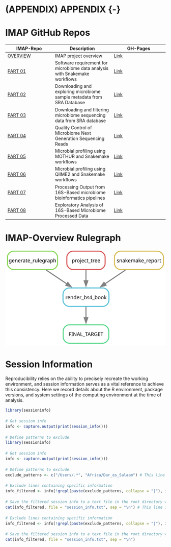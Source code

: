 # (APPENDIX) APPENDIX {-}

# IMAP GitHub Repos

<div class="tmbinfo">
<table>
<colgroup>
<col width="29%" />
<col width="36%" />
<col width="33%" />
</colgroup>
<thead>
<tr class="header">
<th>IMAP-Repo</th>
<th>Description</th>
<th>GH-Pages</th>
</tr>
</thead>
<tbody>
<tr class="odd">
<td><a
href="https://github.com/tmbuza/imap-project-overview/">OVERVIEW</a></td>
<td>IMAP project overview</td>
<td><a
href="https://tmbuza.github.io/imap-project-overview/">Link</a></td>
</tr>
<tr class="even">
<td><a href="https://github.com/tmbuza/imap-software-requirements/">PART
01</a></td>
<td>Software requirement for microbiome data analysis with Snakemake
workflows</td>
<td><a
href="https://tmbuza.github.io/imap-essential-software/">Link</a></td>
</tr>
<tr class="odd">
<td><a href="https://github.com/tmbuza/imap-sample-metadata/">PART
02</a></td>
<td>Downloading and exploring microbiome sample metadata from SRA
Database</td>
<td><a
href="https://tmbuza.github.io/imap-sample-metadata/">Link</a></td>
</tr>
<tr class="even">
<td><a href="https://github.com/tmbuza/imap-download-sra-reads/">PART
03</a></td>
<td>Downloading and filtering microbiome sequencing data from SRA
database</td>
<td><a
href="https://tmbuza.github.io/imap-download-sra-reads/">Link</a></td>
</tr>
<tr class="odd">
<td><a href="https://github.com/tmbuza/imap-read-quality-control/">PART
04</a></td>
<td>Quality Control of Microbiome Next Generation Sequencing Reads</td>
<td><a
href="https://tmbuza.github.io/imap-read-quality-control/">Link</a></td>
</tr>
<tr class="even">
<td><a href="https://github.com/tmbuza/imap-bioinformatics-mothur/">PART
05</a></td>
<td>Microbial profiling using MOTHUR and Snakemake workflows</td>
<td><a
href="https://tmbuza.github.io/imap-mothur-bioinformatics/">Link</a></td>
</tr>
<tr class="odd">
<td><a href="https://github.com/tmbuza/imap-bioinformatics-qiime2/">PART
06</a></td>
<td>Microbial profiling using QIIME2 and Snakemake workflows</td>
<td><a
href="https://tmbuza.github.io/imap-qiime2-bioinformatics/">Link</a></td>
</tr>
<tr class="even">
<td><a href="https://github.com/tmbuza/imap-data-processing/">PART
07</a></td>
<td>Processing Output from 16S-Based microbiome bioinformatics
pipelines</td>
<td><a
href="https://tmbuza.github.io/imap-data-preparation/">Link</a></td>
</tr>
<tr class="odd">
<td><a href="https://github.com/tmbuza/imap-exploratory-analysis/">PART
08</a></td>
<td>Exploratory Analysis of 16S-Based Microbiome Processed Data</td>
<td><a
href="https://tmbuza.github.io/imap-data-exploration/">Link</a></td>
</tr>
</tbody>
</table>
</div>

# IMAP-Overview Rulegraph

![](dags/rulegraph.svg)

# Session Information

Reproducibility relies on the ability to precisely recreate the working environment, and session information serves as a vital reference to achieve this consistency. Here we record details about the R environment, package versions, and system settings of the computing environment at the time of analysis. 


```r
library(sessioninfo)

# Get session info
info <- capture.output(print(session_info()))

# Define patterns to exclude
library(sessioninfo)

# Get session info
info <- capture.output(print(session_info()))

# Define patterns to exclude
exclude_patterns <- c("/Users/.*", "Africa/Dar_es_Salaam") # This line is location-dependent

# Exclude lines containing specific information
info_filtered <- info[!grepl(paste(exclude_patterns, collapse = "|"), info)]

# Save the filtered session info to a text file in the root directory without line numbers
cat(info_filtered, file = "session_info.txt", sep = "\n") # This line is location-dependent

# Exclude lines containing specific information
info_filtered <- info[!grepl(paste(exclude_patterns, collapse = "|"), info)]

# Save the filtered session info to a text file in the root directory without line numbers
cat(info_filtered, file = "session_info.txt", sep = "\n")
```
